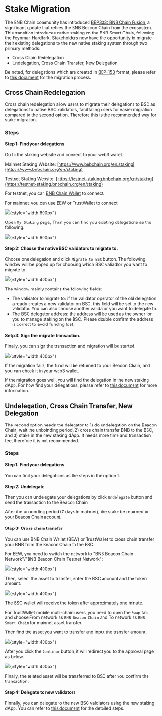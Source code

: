 
# Stake Migration

The BNB Chain community has introduced [BEP333: BNB Chain Fusion](https://github.com/bnb-chain/BEPs/pull/333), a
significant update that retires the BNB Beacon Chain from the ecosystem. This transition introduces native staking on
the BNB Smart Chain, following the Feynman Hardfork. Stakeholders now have the opportunity to migrate their existing
delegations to the new native staking system through two primary methods:

* Cross Chain Redelegation
* Undelegation, Cross Chain Transfer, New Delegation

Be noted, for delegations which are created in [BEP-153](https://github.com/bnb-chain/BEPs/blob/master/BEPs/BEP153.md) 
format, please refer to [this document](bep153-stake-migration.md) for the migration process.

## Cross Chain Redelegation

Cross chain redelegation allow users to migrate their delegations to BSC as delegations to native BSC validators,
facilitaling users for easier migration compared to the second option.
Therefore this is the recommended way for stake migration.

### Steps

#### Step 1: Find your delegations

Go to the staking website and connect to your web3 wallet.

Mainnet Staking Website: [https://www.bnbchain.org/en/staking](https://www.bnbchain.org/en/staking)

Testnet Staking
Website: [https://testnet-staking.bnbchain.org/en/staking](https://testnet-staking.bnbchain.org/en/staking)

For testnet, you
can [BNB Chain Wallet](https://chromewebstore.google.com/detail/bnb-chain-wallet/fhbohimaelbohpjbbldcngcnapndodjp) to
connect.

For mainnet, you can use BEW or [TrustWallet](https://trustwallet.com/browser-extension) to connect.

![](./../../assets/bcfusion/stake-migration1.png){:style="width:600px"}

Open `My Staking` page, Then you can find you existing delegations as the following.

![](./../../assets/bcfusion/stake-migration2.png){:style="width:600px"}

#### Step 2:  Choose the native BSC validators to migrate to.

Choose one delegation and click `Migrate to BSC` button. The following window will be poped up for choosing
which BSC valiadtor you want to migrate to.

![](./../../assets/bcfusion/stake-migration3.png){:style="width:400px"}

The window mainly contains the following fields:

* The validator to migrate to: if the validator operator of the old delegation already creates a new validator on BSC,
  this field will be set to the new validator. You can also choose another validator you want to delegate to.
* The BSC delegator address: the address will be used as the owner for you to manage staking on the BSC. Please double
  confirm the address is correct to avoid funding lost.

#### Setp 3: Sign the migrate transaction.

Finally, you can sign the transaction and migration will be started.

![](./../../assets/bcfusion/stake-migration4.png){:style="width:400px"}

If the migration fails, the fund will
be returned to your Beacon Chain, and you can check it in your web3 wallet.

If the migration goes well, you will find the delegation in the new staking dApp.
For how find your delegations, please refer to [this document](new-stake.md) for more information.

## Undelegation, Cross Chain Transfer, New Delegation

The second option needs the delegator to 1) do undelegation on the Beacon Chain, wait the unboinding period, 2) cross
chain transfer BNB to the BSC, and 3) stake in the new staking dApp. It needs more time and transaction fee, therefore
it is not recommended.

### Steps

#### Step 1: Find your delegations

You can find your delegations as the steps in the option 1.

#### Step 2: Undelegate

Then you can undelegate your delegations by click `Undelegate` button and send the transaction to the Beacon Chain.

After the unbonding period (7 days in mainnet), the stake be returned to your Beacon Chain account.

#### Step 3: Cross chain transfer

You can use BNB Chain Wallet (BEW) or TrustWallet to cross chain transfer your BNB from the Beacon Chain to the BSC.

For BEW, you need to switch the network to "BNB Beacon Chain Network"/"BNB Beacon Chain Testnet Network":

![](./../../assets/bcfusion/user-asset-management3.png){:style="width:400px"}

Then, select the asset to transfer, enter the BSC account and the token amount.

![](./../../assets/bcfusion/user-asset-management4.png){:style="width:400px"}

The BSC wallet will receive the token after approximately one minute.

For TrustWallet mobile multi-chain users, you need to open the `Swap` tab, and
choose From network as `BNB Beacon Chain` and To network as `BNB Smart Chain` for mainnet asset transfer.

Then find the asset you want to transfer and input the transfer amount.

![](./../../assets/bcfusion/tw1.PNG){:style="width:400px"}

After you click the `Continue` button, it will redirect you to the approval page as below.

![](./../../assets/bcfusion/tw2.PNG){:style="width:400px"}

Finally, the related asset will be transferred to BSC after you confirm the transaction.

#### Step 4: Delegate to new validators

Finnally, you can delegate to the new BSC valdiators using the new staking dApp.
You can refer to [this document](new-stake.md) for the detailed steps.
